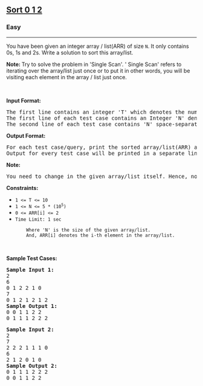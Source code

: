 <h2>
    <a href="https://www.codingninjas.com/studio/problems/sort-0-1-2_631055?">
        Sort 0 1 2
    </a>
</h2>

<h3>Easy</h3>

<hr>

<p>
You have been given an integer array / list(ARR) of size <code>N</code>. It only contains 0s, 1s and 2s. Write a solution to sort this array/list.

<p><strong>Note: </strong> Try to solve the problem in 'Single Scan'. ' Single Scan' refers to iterating over the array/list just once or to put it in other words, you will be visiting each element in the array / list just once.
</p>


<p>&nbsp;</p>
<p><strong>Input Format:</strong></p>
<pre>
The first line contains an integer 'T' which denotes the number of test cases or queries to be run. Then the test cases follow.
The first line of each test case contains an Integer 'N' denoting the size of the array/list.
The second line of each test case contains 'N' space-separated Integers denoting the array/list.
</pre>

<p><strong>Output Format:</strong></p>
<pre>
For each test case/query, print the sorted array/list(ARR) as space-separated Integers.
Output for every test case will be printed in a separate line.
</pre>

<p><strong>Note:</strong></p>
<pre>
You need to change in the given array/list itself. Hence, no need to return or print anything.
</pre>

<p><strong>Constraints:</strong></p>

<ul>
	<li><code>1 &lt;= T &lt;= 10</code></li>
	<li><code>1 &lt;= N &lt;= 5 * (10<sup>5</sup>)</code></li>
	<li><code>0 &lt;= ARR[i] &lt;= 2</code></li>
	<li><code>Time Limit: 1 sec</code></li>
        
        Where 'N' is the size of the given array/list.
        And, ARR[i] denotes the i-th element in the array/list.
</ul>


<p>&nbsp;</p>
<p><strong class="TestCases">Sample Test Cases:</strong></p>
<pre>
<strong>Sample Input 1:</strong> 
2
6
0 1 2 2 1 0
7
0 1 2 1 2 1 2
<strong>Sample Output 1:</strong>
0 0 1 1 2 2
0 1 1 1 2 2 2
</pre>

<pre>
<strong>Sample Input 2:</strong> 
2
7
2 2 2 1 1 1 0
6
2 1 2 0 1 0
<strong>Sample Output 2:</strong>
0 1 1 1 2 2 2
0 0 1 1 2 2
</pre>